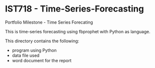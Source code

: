 # IST718 - Time-Series-Forecasting

Portfolio Milestone - Time Series Forecating

This is time-series forecasting using fbprophet with Python as language.

This directory contains the following:
- program using Python
- data file used
- word document for the report
